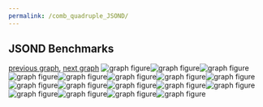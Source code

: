 ```yaml
---
permalink: /comb_quadruple_JSOND/
---
```



## JSOND Benchmarks

[previous graph](../comb_quadruple_H/), [next graph](../comb_quadruple_K/)
![graph figure](./images/quadruple/JSOND/JSOND-A_box.png)![graph figure](./images/quadruple/JSOND/JSOND-AVL_box.png)![graph figure](./images/quadruple/JSOND/JSOND-CYPHERD_box.png)![graph figure](./images/quadruple/JSOND/JSOND-EGG_box.png)![graph figure](./images/quadruple/JSOND/JSOND-F_box.png)![graph figure](./images/quadruple/JSOND/JSOND-FACE_box.png)![graph figure](./images/quadruple/JSOND/JSOND-FLOYD_box.png)![graph figure](./images/quadruple/JSOND/JSOND-H_box.png)![graph figure](./images/quadruple/JSOND/JSOND-JSOND_box.png)![graph figure](./images/quadruple/JSOND/JSOND-K_box.png)![graph figure](./images/quadruple/JSOND/JSOND-O_box.png)![graph figure](./images/quadruple/JSOND/JSOND-PDFD_box.png)![graph figure](./images/quadruple/JSOND/JSOND-RB_box.png)![graph figure](./images/quadruple/JSOND/JSOND-ROD_box.png)![graph figure](./images/quadruple/JSOND/JSOND-SMATRIX_box.png)![graph figure](./images/quadruple/JSOND/JSOND-SORTD_box.png)![graph figure](./images/quadruple/JSOND/JSOND-ZB_box.png)